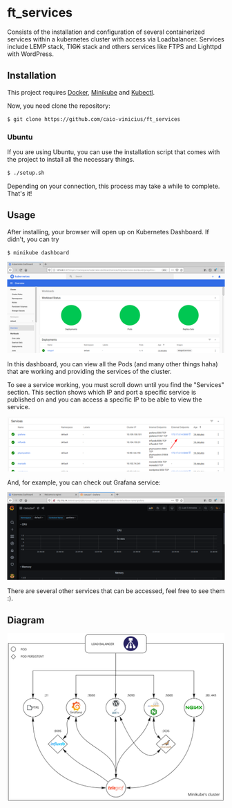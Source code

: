 # ft_services

Consists of the installation and configuration of several containerized services within a kubernetes cluster with access via Loadbalancer. Services include LEMP stack, TI~~CK~~ stack and others services like FTPS and Lighttpd with WordPress.

## Installation 

This project requires [Docker](https://docs.docker.com/engine/install/), [Minikube](https://minikube.sigs.k8s.io/docs/start/) and [Kubectl](https://kubernetes.io/docs/tasks/tools/install-kubectl/).

Now, you need clone the repository:

```bash
$ git clone https://github.com/caio-vinicius/ft_services
```

### Ubuntu

If you are using Ubuntu, you can use the installation script that comes with the project to install all the necessary things.

```bash
$ ./setup.sh
```

Depending on your connection, this process may take a while to complete. That's it!

## Usage

After installing, your browser will open up on Kubernetes Dashboard. If didn't, you can try

```bash
$ minikube dashboard
```

![Kubernetes Dashboard](https://github.com/caio-vinicius/ft_services/blob/media/1.png)

In this dashboard, you can view all the Pods (and many other things haha) that are working and providing the services of the cluster. 

To see a service working, you must scroll down until you find the "Services" section. This section shows which IP and port a specific service is published on and you can access a specific IP to be able to view the service.

![Kubernetes Dashboard Services](https://github.com/caio-vinicius/ft_services/blob/media/2.png)

And, for example, you can check out Grafana service:

![Grafana](https://github.com/caio-vinicius/ft_services/blob/media/3.png)

There are several other services that can be accessed, feel free to see them :).

## Diagram

![Diagram](https://github.com/caio-vinicius/ft_services/blob/media/4.jpg)
